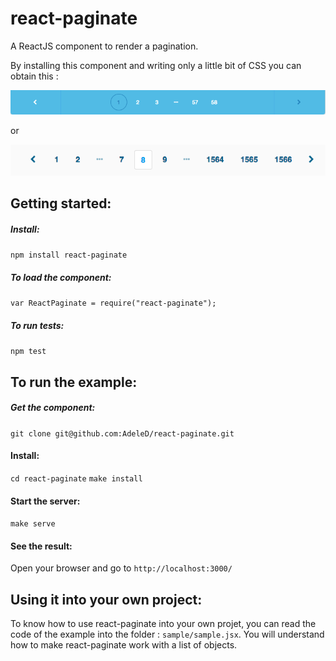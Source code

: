 react-paginate
==============

A ReactJS component to render a pagination.


By installing this component and writing only a little bit of CSS you can obtain this :

<img src="./docs/img/pagination2.png" alt="Pagination sample 2" />

or

<img src="./docs/img/pagination1.png" alt="Pagination sample 1" />



Getting started:
---------------------

##### Install:

`npm install react-paginate`

##### To load the component:

`var ReactPaginate = require("react-paginate");`

##### To run tests:

`npm test`



To run the example:
---------------------

##### Get the component:

`git clone git@github.com:AdeleD/react-paginate.git`

#### Install:

`cd react-paginate`
`make install`

#### Start the server:

`make serve`

#### See the result:

Open your browser and go to `http://localhost:3000/`



Using it into your own project:
---------------------

To know how to use react-paginate into your own projet, you can read the code of the example into the folder : `sample/sample.jsx`.
You will understand how to make react-paginate work with a list of objects.
